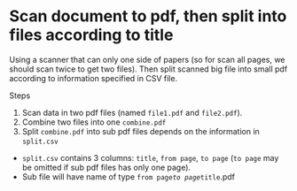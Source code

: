 # Scan document to pdf, then split into files according to title

Using a scanner that can only one side of papers (so for scan all pages, we should scan twice to get two files). Then split scanned big file into small pdf according to information specified in CSV file.

Steps

1. Scan data in two pdf files (named `file1.pdf` and `file2.pdf`).
2. Combine two files into one `combine.pdf`
3. Split `combine.pdf` into sub pdf files depends on the information in `split.csv`
  * `split.csv` contains 3 columns: `title`, `from page`, `to page` (`to page` may be omitted if sub pdf files has only one page).
  * Sub file will have name of type `from page`_`to page`_`title`.pdf
